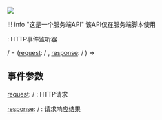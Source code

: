 <a href="https://github.com/qndm"><img src="https://img.shields.io/badge/%E8%B4%A1%E7%8C%AE%E8%80%85-qndm-blue"></img></a>

!!! info "这是一个服务端API"
    该API仅在服务端脚本使用

:   HTTP事件监听器

[](Box3HttpHandler) / [](GameHttpHandler) = ([request](arg): [](Box3HttpRequest) / [](GameHttpRequest), [response](arg): [](Box3HttpResponse) / [](GameHttpResponse)) => [](void)

## 事件参数
[request](arg): [](Box3HttpRequest) / [](GameHttpRequest)
:   HTTP请求

[response](arg): [](Box3HttpResponse) / [](GameHttpResponse)
:   请求响应结果